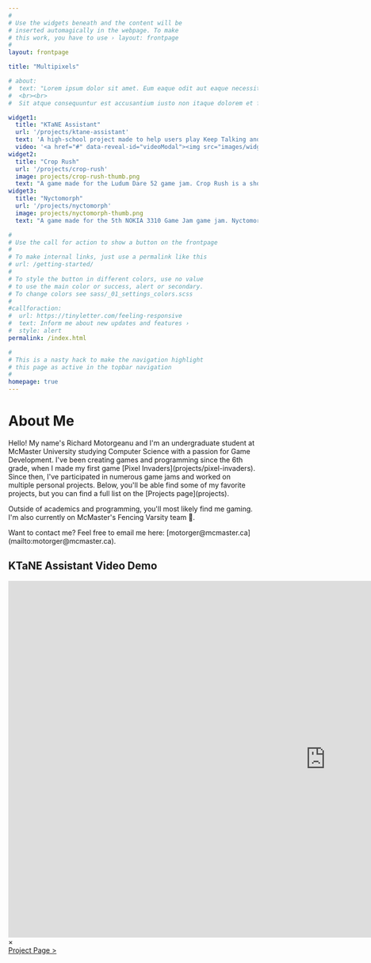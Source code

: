 ```yaml
---
#
# Use the widgets beneath and the content will be
# inserted automagically in the webpage. To make
# this work, you have to use › layout: frontpage
#
layout: frontpage

title: "Multipixels"

# about:
#  text: "Lorem ipsum dolor sit amet. Eum eaque odit aut eaque necessitatibus et soluta fugit. Aut dicta voluptatem sit error excepturi ut temporibus optio qui nobis consequatur nam ratione ratione est voluptatum cupiditate et labore adipisci. Eum velit suscipit eum dolorem voluptatibus ut cumque recusandae sed sunt quasi non eligendi distinctio. In ipsa consequatur et unde fuga et architecto quia. 
#  <br><br> 
#  Sit atque consequuntur est accusantium iusto non itaque dolorem et facere quas quo harum veniam ut galisum debitis. Ex temporibus sapiente ut quisquam repellendus ut nihil eaque ea dolorum officia non vitae delectus! Eum totam nemo vel facere obcaecati non ullam eveniet ab ullam numquam 33 enim sunt et fuga impedit et suscipit pariatur. Ea internos aliquid 33 tempora veritatis et autem fuga ex aliquam voluptatibus in quasi sapiente qui deleniti assumenda in distinctio ullam."

widget1:
  title: "KTaNE Assistant"
  url: '/projects/ktane-assistant'
  text: 'A high-school project made to help users play Keep Talking and Nobody Explodes without the need of another player. Simply start up the program and describe the bomb as it tells you which wires to cut or what code to insert.'
  video: '<a href="#" data-reveal-id="videoModal"><img src="images/widget1-thumb.png" width="100%" alt=""/></a>'
widget2:
  title: "Crop Rush"
  url: '/projects/crop-rush'
  image: projects/crop-rush-thumb.png
  text: "A game made for the Ludum Dare 52 game jam. Crop Rush is a short puzzle game in which the player has to harvest all the crops in the least amount of moves possible. The game is inspired by Club Penguin's Thin Ice minigame"
widget3:
  title: "Nyctomorph"
  url: '/projects/nyctomorph'
  image: projects/nyctomorph-thumb.png
  text: "A game made for the 5th NOKIA 3310 Game Jam game jam. Nyctomorph is a short survival adventure game in which the player has to survive the night, alone in a dark forest, with only a campfire and a handful of twigs scattered about. Don't stray far from the light... who knows what could be lurking about?"

#
# Use the call for action to show a button on the frontpage
#
# To make internal links, just use a permalink like this
# url: /getting-started/
#
# To style the button in different colors, use no value
# to use the main color or success, alert or secondary.
# To change colors see sass/_01_settings_colors.scss
#
#callforaction:
#  url: https://tinyletter.com/feeling-responsive
#  text: Inform me about new updates and features ›
#  style: alert
permalink: /index.html

#
# This is a nasty hack to make the navigation highlight
# this page as active in the topbar navigation
#
homepage: true
---
```


# About Me

<p class="abouttext" markdown="1">
Hello! My name's Richard Motorgeanu and I'm an undergraduate student at McMaster University studying Computer Science with a passion for Game Development. I've been creating games and programming since the 6th grade, when I made my first game [Pixel Invaders](projects/pixel-invaders). Since then, I've participated in numerous game jams and worked on multiple personal projects. Below, you'll be able find some of my favorite projects, but you can find a full list on the [Projects page](projects). 
</p>

<p class="abouttext" markdown="1">
Outside of academics and programming, you'll most likely find me gaming. I'm also currently on McMaster's Fencing Varsity team &#x1F93A;.
</p>

<p class="abouttext" markdown="1">
Want to contact me? Feel free to email me here: [motorger@mcmaster.ca](mailto:motorger@mcmaster.ca).
</p>

<div id="videoModal" class="reveal-modal" data-reveal aria-hidden="true" role="dialog">
  <h2> KTaNE Assistant Video Demo </h2>
  <div class="flex-video widescreen vimeo" style="display: block;">
    <iframe width="1280" height="720" src="https://www.youtube.com/embed/qaytGFiAcFE" frameborder="0" allowfullscreen></iframe>
  </div>
  <a class="close-reveal-modal">&#215;</a> <br>
  <a class="button tiny radius" href="{{ widget_1.url }}">Project Page ></a>
</div>
